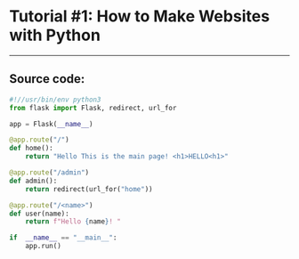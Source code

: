 # Tutorial #1: How to Make Websites with Python
----
## Source code:
```python
#!//usr/bin/env python3
from flask import Flask, redirect, url_for

app = Flask(__name__)

@app.route("/")
def home(): 
    return "Hello This is the main page! <h1>HELLO<h1>"

@app.route("/admin")
def admin():
    return redirect(url_for("home"))

@app.route("/<name>")
def user(name):
    return f"Hello {name}! "

if  __name__ == "__main__": 
    app.run()
``` 